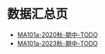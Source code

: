 # 数据汇总页

+ [MA101a-2020秋-期中-TODO](/MA101a_数学分析I/MA101a-2020秋-期中.md)
+ [MA101a-2023秋-期中-TODO](/MA101a_数学分析I/MA101a-2023秋-期中.md)
